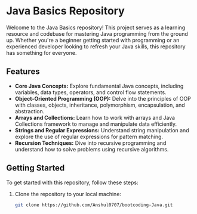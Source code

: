 
# Java Basics Repository

Welcome to the Java Basics repository! This project serves as a learning resource and codebase for mastering Java programming from the ground up. Whether you're a beginner getting started with programming or an experienced developer looking to refresh your Java skills, this repository has something for everyone.

## Features

- **Core Java Concepts:** Explore fundamental Java concepts, including variables, data types, operators, and control flow statements.
- **Object-Oriented Programming (OOP):** Delve into the principles of OOP with classes, objects, inheritance, polymorphism, encapsulation, and abstraction.
- **Arrays and Collections:** Learn how to work with arrays and Java Collections framework to manage and manipulate data efficiently.
- **Strings and Regular Expressions:** Understand string manipulation and explore the use of regular expressions for pattern matching.
- **Recursion Techniques:** Dive into recursive programming and understand how to solve problems using recursive algorithms.

## Getting Started

To get started with this repository, follow these steps:

1. Clone the repository to your local machine:

   ```bash
   git clone https://github.com/Anshul0707/bootcoding-Java.git
